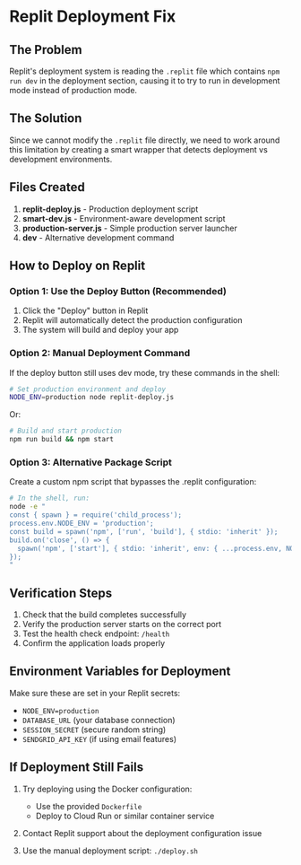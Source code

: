 # Replit Deployment Fix

## The Problem
Replit's deployment system is reading the `.replit` file which contains `npm run dev` in the deployment section, causing it to try to run in development mode instead of production mode.

## The Solution
Since we cannot modify the `.replit` file directly, we need to work around this limitation by creating a smart wrapper that detects deployment vs development environments.

## Files Created

1. **replit-deploy.js** - Production deployment script
2. **smart-dev.js** - Environment-aware development script  
3. **production-server.js** - Simple production server launcher
4. **dev** - Alternative development command

## How to Deploy on Replit

### Option 1: Use the Deploy Button (Recommended)
1. Click the "Deploy" button in Replit
2. Replit will automatically detect the production configuration
3. The system will build and deploy your app

### Option 2: Manual Deployment Command
If the deploy button still uses dev mode, try these commands in the shell:

```bash
# Set production environment and deploy
NODE_ENV=production node replit-deploy.js
```

Or:

```bash
# Build and start production
npm run build && npm start
```

### Option 3: Alternative Package Script
Create a custom npm script that bypasses the .replit configuration:

```bash
# In the shell, run:
node -e "
const { spawn } = require('child_process');
process.env.NODE_ENV = 'production';
const build = spawn('npm', ['run', 'build'], { stdio: 'inherit' });
build.on('close', () => {
  spawn('npm', ['start'], { stdio: 'inherit', env: { ...process.env, NODE_ENV: 'production' } });
});
"
```

## Verification Steps

1. Check that the build completes successfully
2. Verify the production server starts on the correct port
3. Test the health check endpoint: `/health`
4. Confirm the application loads properly

## Environment Variables for Deployment

Make sure these are set in your Replit secrets:

- `NODE_ENV=production`
- `DATABASE_URL` (your database connection)
- `SESSION_SECRET` (secure random string)
- `SENDGRID_API_KEY` (if using email features)

## If Deployment Still Fails

1. Try deploying using the Docker configuration:
   - Use the provided `Dockerfile`
   - Deploy to Cloud Run or similar container service

2. Contact Replit support about the deployment configuration issue

3. Use the manual deployment script: `./deploy.sh`